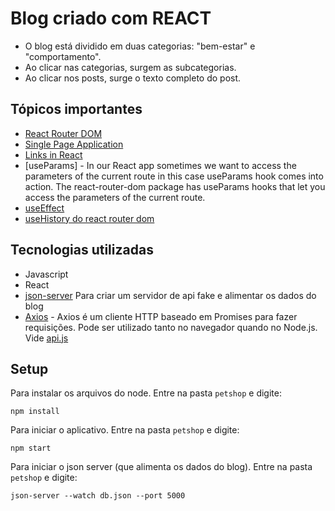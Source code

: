 # Blog criado com REACT

* O blog está dividido em duas categorias: "bem-estar" e "comportamento". 
* Ao clicar nas categorias, surgem as subcategorias.
* Ao clicar nos posts, surge o texto completo do post.


## Tópicos importantes
* [React Router DOM](https://www.npmjs.com/package/react-router-dom)
* [Single Page Application](./notas-de-aula/aula%2002.04%20-%20single%20page%20application.md)
* [Links in React](./notas-de-aula/aula%2003.05%20-%20Links%20in%20React.md)
* [useParams] - In our React app sometimes we want to access the parameters of the current route in this case useParams hook comes into action. The react-router-dom package has useParams hooks that let you access the parameters of the current route.
* [useEffect](./notas-de-aula/useEffect.md)
* [useHistory do react router dom](./notas-de-aula/aula%2004.4%20-%20useHistory.md)

## Tecnologias utilizadas
* Javascript
* React
* [json-server](https://www.npmjs.com/package/json-server) Para criar um servidor de api fake e alimentar os dados do blog
* [Axios](https://www.npmjs.com/package/axios) - Axios é um cliente HTTP baseado em Promises para fazer requisições. Pode ser utilizado tanto no navegador quando no Node.js. Vide [api.js](./petshop/src/api/api.js)


## Setup
Para instalar os arquivos do node. Entre na pasta `petshop` e digite:
```
npm install
```

Para iniciar o aplicativo. Entre na pasta `petshop` e digite:
```
npm start
```
Para iniciar o json server (que alimenta os dados do blog). Entre na pasta `petshop` e digite:
```
json-server --watch db.json --port 5000
```
